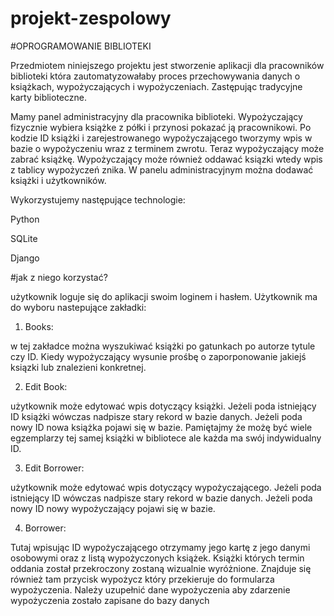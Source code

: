 # projekt-zespolowy

#OPROGRAMOWANIE BIBLIOTEKI

Przedmiotem niniejszego projektu jest stworzenie aplikacji dla pracowników biblioteki która zautomatyzowałaby proces przechowywania danych o książkach, wypożyczających i wypożyczeniach. Zastępując tradycyjne karty biblioteczne.

Mamy panel administracyjny dla pracownika biblioteki. Wypożyczający fizycznie wybiera książke z półki i przynosi pokazać ją 
pracownikowi. Po kodzie ID książki i zarejestrowanego wypożyczającego tworzymy wpis w bazie o wypożyczeniu wraz z terminem zwrotu. Teraz 
wypożyczający może zabrać książkę. Wypożyczający może również oddawać ksiązki wtedy wpis z tablicy wypożyczeń znika. W panelu administracyjnym można 
dodawać książki i użytkowników.

Wykorzystujemy następujące technologie:

Python

SQLite

Django

#jak z niego korzystać?

użytkownik loguje się do aplikacji swoim loginem i hasłem. Użytkownik ma do wyboru nastepujące zakładki:

1. Books:

w tej zakładce można wyszukiwać książki po gatunkach po autorze tytule czy ID. Kiedy wypożyczający wysunie prośbę o zaporponowanie jakiejś ksiązki lub znalezieni konkretnej.

2. Edit Book:

użytkownik może edytować wpis dotyczący książki. Jeżeli poda istniejący ID książki wówczas nadpisze stary rekord w bazie danych. Jeżeli poda nowy ID nowa książka pojawi się w bazie. Pamiętajmy że możę być wiele egzemplarzy tej samej książki w bibliotece ale każda ma swój indywidualny ID.

3. Edit Borrower:

użytkownik może edytować wpis dotyczący wypożyczającego. Jeżeli poda istniejący ID wówczas nadpisze stary rekord w bazie danych. Jeżeli poda nowy ID nowy wypożyczający pojawi się w bazie. 

4. Borrower:

Tutaj wpisując ID wypożyczającego otrzymamy jego kartę z jego danymi osobowymi oraz z listą wypożyczonych książek. Książki których termin oddania został przekroczony zostaną wizualnie wyróżnione. Znajduje się również tam przycisk wypożycz który przekieruje do formularza wypożyczenia. Należy uzupełnić dane wypożyczenia aby zdarzenie wypożyczenia zostało zapisane do bazy danych





